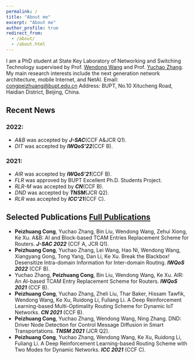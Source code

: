 ```yaml
---
permalink: /
title: "About me"
excerpt: "About me"
author_profile: true
redirect_from: 
  - /about/
  - /about.html
---
```


I am a PhD student at State Key Laboratory of Networking and Switching Technology supervised by Prof. [Wendong Wang](https://int.bupt.edu.cn/content/content.php?p=6_16_116) and Prof. [Yuchao Zhang](http://yuchaozhang.weebly.com/). My main research interests include the next generation network architecture, mobile Internet, and NetAI.
Email: congpeizhuang@bupt.edu.cn
Address: BUPT, No.10 Xitucheng Road, Haidian District, Beijing, China.


## Recent News
### 2022:
- *A&B* was accepted by ***J-SAC***(CCF A&JCR Q1).
- *DIT* was accepted by ***IWQoS'22***(CCF B).
### 2021:
- *AIR* was accepted by ***IWQoS'21***(CCF B).
- *FLR* was approved by BUPT Excellent Ph.D. Students Project.
- *RLR-M* was accepted by ***CN***(CCF B).
- *DND* was accepted by ***TNSM***(JCR Q2).
- *RLR* was accepted by ***ICC'21***(CCF C).

## Selected Publications [Full Publications](/publications/)

- **Peizhuang Cong**, Yuchao Zhang, Bin Liu, Wendong Wang, Zehui Xiong, Ke Xu. A&B: AI and Block-based TCAM Entries Replacement Scheme for Routers. ***J-SAC 2022*** (CCF A, JCR Q1).
- **Peizhuang Cong**, Yuchao Zhang, Lei Wang,  Hao Ni, Wendong Wang, Xiangyang Gong, Tong Yang, Dan Li, Ke Xu. Break the Blackbox! Desensitize Intra-domain Information for Inter-domain Routing. ***IWQoS 2022*** (CCF B).
- Yuchao Zhang, **Peizhuang Cong**, Bin Liu, Wendong Wang, Ke Xu. AIR: An AI-based TCAM Entry Replacement Scheme for Routers. ***IWQoS 2021*** (CCF B).
- **Peizhuang Cong**, Yuchao Zhang, Zheli Liu, Thar Baker, Hissam Tawfik, Wendong Wang, Ke Xu, Ruidong Li, Fuliang Li. A Deep Reinforcement Learning-based Multi-Optimality Routing Scheme for Dynamic IoT Networks. ***CN 2021*** (CCF B).
- **Peizhuang Cong**, Yuchao Zhang, Wendong Wang, Ning Zhang. DND: Driver Node Detection for Control Message Diffusion in Smart Transportations. ***TNSM 2021*** (JCR Q2).
- **Peizhuang Cong**, Yuchao Zhang, Wendong Wang, Ke Xu, Ruidong Li, Fuliang Li. A Deep Reinforcement Learning-based Routing Scheme with Two Modes for Dynamic Networks. ***ICC 2021*** (CCF C).

